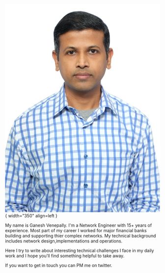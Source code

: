 
![Prasad Puro](profile_pic.jpg){ width="350" align=left }

My name is Ganesh Venepally. I'm a Network Engineer with 15+ years of experience. Most part of my career I worked for major financial banks building and supporting thier complex networks. My technical background includes network design,implementations and operations.

Here I try to write about interesting technical challenges I face in my daily work and I hope you'll find something helpful to take away.

If you want to get in touch you can PM me on twitter.